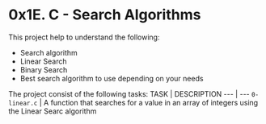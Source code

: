 # 0x1E. C - Search Algorithms

This project help to understand the following:
- Search algorithm
- Linear Search
- Binary Search
- Best search algorithm to use depending on your needs

The project consist of the following tasks:
TASK | DESCRIPTION
--- | ---
`0-linear.c` | A function that searches for a value in an array of integers using the Linear Searc algorithm